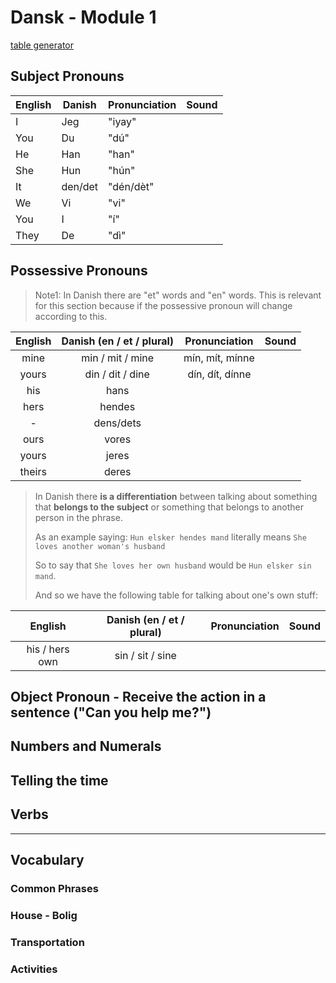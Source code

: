 # Dansk - Module 1
[table generator](https://www.tablesgenerator.com/markdown_tables)
## Subject Pronouns

| English  | Danish  | Pronunciation | Sound |
|----------|---------|---------------|-------|
|     I    |   Jeg   |     "iyay"    |       |
|   You    |    Du   |      "dú"     |       |
|    He    |   Han   |     "han"     |       |
|    She   |   Hun   |     "hún"     |       |
|    It    | den/det |   "dén/dèt"   |       |
|    We    |    Vi   |      "vi"     |       |
|    You   |    I    |      "í"      |       |
|   They   |    De   |      "dì"     |       |

## Possessive Pronouns

> Note1: In Danish there are "et" words and "en" words. This is relevant for this section because if the possessive pronoun will change according to this. 

| English  | Danish (en / et / plural)  |  Pronunciation  | Sound |
|:--------:|:--------------------------:|:---------------:|:-----:|
|   mine   |      min / mit / mine      | mín, mít, mínne |       |
|   yours  |      din / dit / dine      | dín, dít, dínne |       |
|    his   |            hans            |                 |       |
|   hers   |           hendes           |                 |       |
|    -     |          dens/dets         |                 |       |
|   ours   |            vores           |                 |       |
|   yours  |            jeres           |                 |       |
|  theirs  |            deres           |                 |       |

> In Danish there **is a differentiation** between talking about something that **belongs to the subject** or something that belongs to another person in the phrase.
> 
> As an example saying: `Hun elsker hendes mand` literally means `She loves another woman's husband`
> 
> So to say that `She loves her own husband` would be `Hun elsker sin mand`. 
> 
> And so we have the following table for talking about one's own stuff:

|     English     | Danish (en / et / plural) | Pronunciation |  Sound |
|:---------------:|:-------------------------:|:-------------:|:------:|
| his / hers own  |      sin / sit / sine     |               |        |



## Object Pronoun - Receive the action in a sentence ("Can you help me?")

## Numbers and Numerals

## Telling the time

## Verbs

---
## Vocabulary

### Common Phrases

### House - Bolig

### Transportation

### Activities